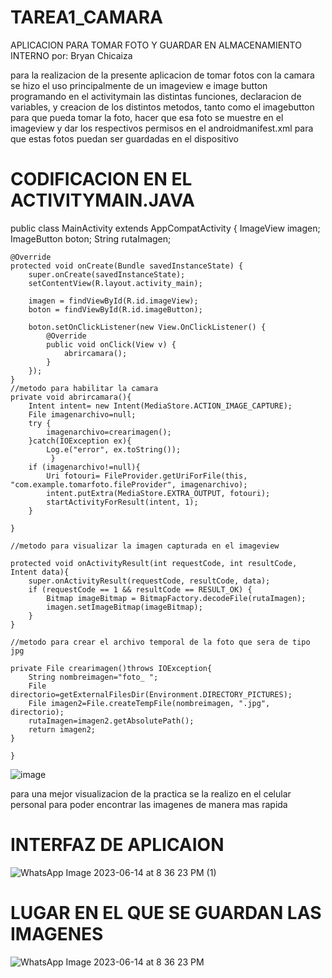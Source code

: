 # TAREA1_CAMARA

APLICACION PARA TOMAR FOTO Y GUARDAR EN ALMACENAMIENTO INTERNO
por: Bryan Chicaiza

para la realizacion de la presente aplicacion de tomar fotos con la camara se hizo el uso principalmente de un imageview e image button 
programando en el activitymain las distintas funciones, declaracion de variables, y creacion de los distintos metodos, tanto como el imagebutton 
para que pueda tomar la foto, hacer que esa foto se muestre en el imageview y dar los respectivos permisos en el androidmanifest.xml para que estas fotos puedan ser 
guardadas en el dispositivo

# CODIFICACION EN EL ACTIVITYMAIN.JAVA
public class MainActivity extends AppCompatActivity {
    ImageView imagen;
    ImageButton boton;
    String rutaImagen;

    @Override
    protected void onCreate(Bundle savedInstanceState) {
        super.onCreate(savedInstanceState);
        setContentView(R.layout.activity_main);

        imagen = findViewById(R.id.imageView);
        boton = findViewById(R.id.imageButton);

        boton.setOnClickListener(new View.OnClickListener() {
            @Override
            public void onClick(View v) {
                abrircamara();
            }
        });
    }
    //metodo para habilitar la camara
    private void abrircamara(){
        Intent intent= new Intent(MediaStore.ACTION_IMAGE_CAPTURE);
        File imagenarchivo=null;
        try {
            imagenarchivo=crearimagen();
        }catch(IOException ex){
            Log.e("error", ex.toString());
             }
        if (imagenarchivo!=null){
            Uri fotouri= FileProvider.getUriForFile(this, "com.example.tomarfoto.fileProvider", imagenarchivo);
            intent.putExtra(MediaStore.EXTRA_OUTPUT, fotouri);
            startActivityForResult(intent, 1);
        }

    }

    //metodo para visualizar la imagen capturada en el imageview

    protected void onActivityResult(int requestCode, int resultCode, Intent data){
        super.onActivityResult(requestCode, resultCode, data);
        if (requestCode == 1 && resultCode == RESULT_OK) {
            Bitmap imageBitmap = BitmapFactory.decodeFile(rutaImagen);
            imagen.setImageBitmap(imageBitmap);
        }
    }

    //metodo para crear el archivo temporal de la foto que sera de tipo jpg

    private File crearimagen()throws IOException{
        String nombreimagen="foto_ ";
        File directorio=getExternalFilesDir(Environment.DIRECTORY_PICTURES);
        File imagen2=File.createTempFile(nombreimagen, ".jpg", directorio);
        rutaImagen=imagen2.getAbsolutePath();
        return imagen2;
    }
    
    }


![image](https://github.com/JoseCaiza/AppMovil202350/assets/133244305/0c3f5a38-8c2a-4d62-9a89-c7f8bac8ae4b)

para una mejor visualizacion de la practica se la realizo en el celular personal para  poder encontrar las imagenes de manera mas rapida

# INTERFAZ DE APLICAION

![WhatsApp Image 2023-06-14 at 8 36 23 PM (1)](https://github.com/JoseCaiza/AppMovil202350/assets/133244305/1a6cf0a1-b2f7-4d96-acf3-3ccf30955d0b)

# LUGAR EN EL QUE SE GUARDAN LAS IMAGENES

![WhatsApp Image 2023-06-14 at 8 36 23 PM](https://github.com/JoseCaiza/AppMovil202350/assets/133244305/81b52cde-038a-4773-841c-f56976993c8b)
